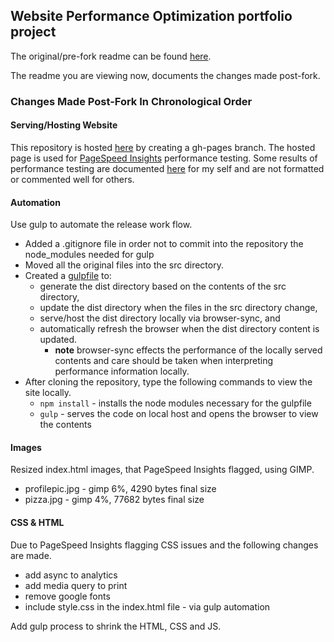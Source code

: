 ## Website Performance Optimization portfolio project

The original/pre-fork readme can be found
[here](src/README.md).

The readme you are viewing now, documents the changes made post-fork.

### Changes Made Post-Fork In Chronological Order

#### Serving/Hosting Website

This repository is hosted
[here](https://carltonwin8.github.io/frontend-nanodegree-mobile-portfolio/)
by creating a gh-pages branch.
The hosted page is used for
[PageSpeed Insights](https://developers.google.com/speed/pagespeed/insights/)
performance testing.
Some results of performance testing are documented
[here](https://docs.google.com/spreadsheets/d/1AUgnGV3Ep1f-aRLn_9Zg2LcT2XZOxzw0IjaC4f83xBQ/edit?usp=sharing)
for my self and are not formatted or commented well for others.

#### Automation

Use gulp to automate the release work flow.

  - Added a .gitignore file in order not to commit into the repository
    the node_modules needed for gulp
  - Moved all the original files into the src directory.
  - Created a [gulpfile](gulpfile.js) to:
    - generate the dist directory based on the contents of the src directory,
    - update the dist directory when the files in the src directory change,
    - serve/host the dist directory locally via browser-sync, and
    - automatically refresh the browser when the dist directory content is updated.
      - **note** browser-sync effects the performance of the locally served contents
        and care should be taken when interpreting performance information locally.
  - After cloning the repository, type the following commands to view the site locally.
    - `npm install` - installs the node modules necessary for the gulpfile
    - `gulp` - serves the code on local host and opens the browser to view the contents

#### Images

Resized index.html images, that PageSpeed Insights flagged, using GIMP.
  - profilepic.jpg - gimp 6%, 4290 bytes final size
  - pizza.jpg - gimp 4%, 77682 bytes final size


#### CSS &amp; HTML

Due to PageSpeed Insights flagging CSS issues and the following changes are made.

  - add async to analytics
  - add media query to print
  - remove google fonts
  - include style.css in the index.html file - via gulp automation

Add gulp process to shrink the HTML, CSS and JS.
